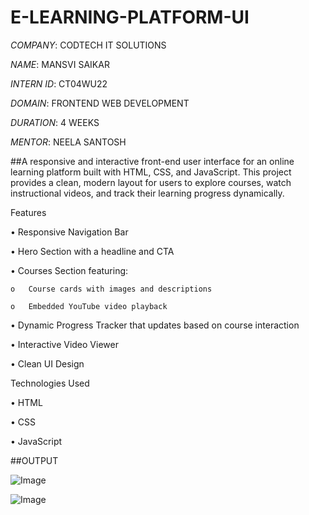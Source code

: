 # E-LEARNING-PLATFORM-UI

*COMPANY*: CODTECH IT SOLUTIONS

*NAME*: MANSVI SAIKAR

*INTERN ID*: CT04WU22 

*DOMAIN*: FRONTEND WEB DEVELOPMENT

*DURATION*: 4 WEEKS

*MENTOR*: NEELA SANTOSH

##A responsive and interactive front-end user interface for an online learning platform built with HTML, CSS, and JavaScript. This project provides a clean, modern layout for users to explore courses, watch instructional videos, and track their learning progress dynamically.

Features

•	Responsive Navigation Bar

•	 Hero Section with a headline and CTA

•	Courses Section featuring:

    o	Course cards with images and descriptions
    
    o	Embedded YouTube video playback
    
•	Dynamic Progress Tracker that updates based on course interaction

•	Interactive Video Viewer 

•	Clean UI Design 

Technologies Used

•	HTML

•	CSS

•	JavaScript

##OUTPUT

![Image](https://github.com/user-attachments/assets/465e17bf-c51c-4d73-ba6b-c5369b3f3284)

![Image](https://github.com/user-attachments/assets/a6827984-9440-4e27-a464-49f27f6df7b6)

